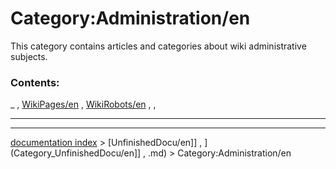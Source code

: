 # Category:Administration/en
This category contains articles and categories about wiki administrative subjects.

### Contents:

_ , [WikiPages/en](WikiPages/en.md) , [WikiRobots/en](WikiRobots/en.md) , ,

_ _ _

---
[documentation index](../README.md) > [UnfinishedDocu/en]] , ](Category_UnfinishedDocu/en]] , .md) > Category:Administration/en

